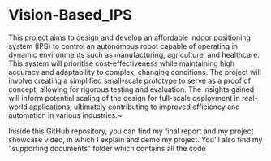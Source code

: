 # Vision-Based_IPS

This project aims to design and develop an affordable indoor positioning system (IPS) to control an autonomous robot capable of operating in dynamic environments such as manufacturing, agriculture, and healthcare. This system will prioritise cost-effectiveness while maintaining high accuracy and adaptability to complex, changing conditions. The project will involve creating a simplified small-scale prototype to serve as a proof of concept, allowing for rigorous testing and evaluation. The insights gained will inform potential scaling of the design for full-scale deployment in real-world applications, ultimately contributing to improved efficiency and automation in various industries.~

Iniside this GitHub repository, you can find my final report and my project showcase video, in which I explain and demo my project. You'll also find my "supporting documents" folder which contains all the code
